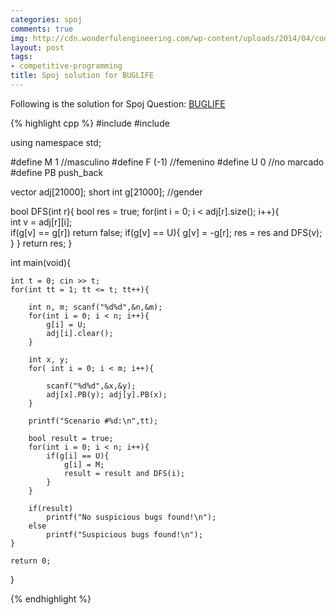 ```yaml
---
categories: spoj
comments: true
img: http://cdn.wonderfulengineering.com/wp-content/uploads/2014/04/code-wallpaper-6.png
layout: post
tags:
- competitive-programming
title: Spoj solution for BUGLIFE
---
```


Following is the solution for Spoj Question: [BUGLIFE](http://www.spoj.com/problems/BUGLIFE/)

{% highlight cpp %}
#include <iostream>
#include <vector>
 
using namespace std;
 
#define M 1 //masculino
#define F (-1) //femenino
#define U 0 //no marcado
#define PB push_back
 
 
vector<int> adj[21000];
short int g[21000]; //gender
 
 
bool DFS(int r){
    bool res = true;
    for(int i = 0; i < adj[r].size(); i++){        
        int v = adj[r][i];          
        if(g[v] == g[r]) return false;
        if(g[v] == U){
            g[v] = -g[r];
            res = res and DFS(v);
        }
    }
    return res;
}
 
 
 
int main(void){
   
    int t = 0; cin >> t;
    for(int tt = 1; tt <= t; tt++){
   
        int n, m; scanf("%d%d",&n,&m);
        for(int i = 0; i < n; i++){
            g[i] = U;
            adj[i].clear();
        }
       
        int x, y;
        for( int i = 0; i < m; i++){
           
            scanf("%d%d",&x,&y);
            adj[x].PB(y); adj[y].PB(x);
        }    
   
        printf("Scenario #%d:\n",tt);
       
        bool result = true;
        for(int i = 0; i < n; i++){
            if(g[i] == U){
                g[i] = M;
                result = result and DFS(i);
            }
        }
       
        if(result)
            printf("No suspicious bugs found!\n");
        else
            printf("Suspicious bugs found!\n");
    }
 
    return 0;
}

{% endhighlight %}